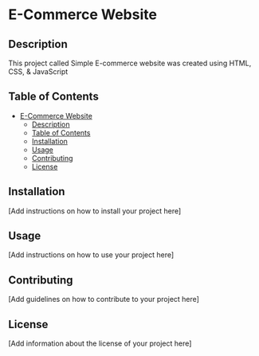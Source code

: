 # E-Commerce Website

## Description

This project called Simple E-commerce website was created using HTML, CSS, & JavaScript

## Table of Contents

- [E-Commerce Website](#e-commerce-website)
  - [Description](#description)
  - [Table of Contents](#table-of-contents)
  - [Installation](#installation)
  - [Usage](#usage)
  - [Contributing](#contributing)
  - [License](#license)

## Installation

[Add instructions on how to install your project here]

## Usage

[Add instructions on how to use your project here]

## Contributing

[Add guidelines on how to contribute to your project here]

## License

[Add information about the license of your project here]
